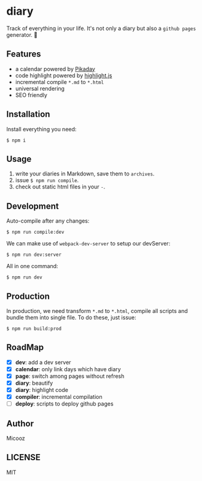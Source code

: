 # diary

Track of everything in your life. It's not only a diary but also a `github pages` generator. :beer:

## Features

* a calendar powered by [Pikaday](https://github.com/dbushell/Pikaday)
* code highlight powered by [highlight.js](https://github.com/isagalaev/highlight.js)
* incremental compile `*.md` to `*.html`
* universal rendering
* SEO friendly

## Installation

Install everything you need:

    $ npm i

## Usage

1. write your diaries in Markdown, save them to `archives`.
2. issue `$ npm run compile`.
3. check out static html files in your `-`.

## Development

Auto-compile after any changes:

    $ npm run compile:dev

We can make use of `webpack-dev-server` to setup our devServer:

    $ npm run dev:server
    
All in one command:

    $ npm run dev

## Production

In production, we need transform `*.md` to `*.html`, compile all scripts and bundle them into single file.
To do these, just issue:

    $ npm run build:prod

## RoadMap

- [x] **dev**: add a dev server
- [x] **calendar**: only link days which have diary
- [x] **page**: switch among pages without refresh
- [x] **diary**: beautify
- [x] **diary**: highlight code
- [x] **compiler**: incremental compilation
- [ ] **deploy**: scripts to deploy github pages

## Author

Micooz

## LICENSE

MIT